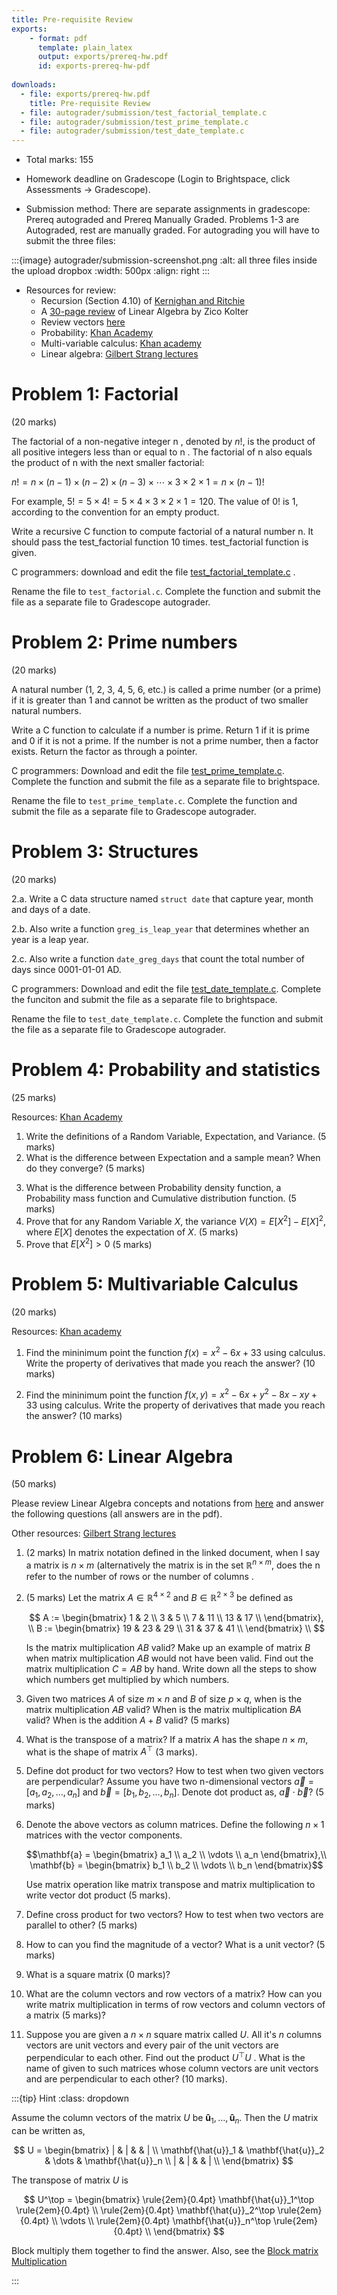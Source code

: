```yaml
---
title: Pre-requisite Review
exports:
    - format: pdf
      template: plain_latex
      output: exports/prereq-hw.pdf
      id: exports-prereq-hw-pdf
      
downloads:
  - file: exports/prereq-hw.pdf
    title: Pre-requisite Review
  - file: autograder/submission/test_factorial_template.c
  - file: autograder/submission/test_prime_template.c
  - file: autograder/submission/test_date_template.c
---
```


* Total marks: 155

* Homework deadline on Gradescope (Login to Brightspace, click Assessments ->
  Gradescope).

* Submission method: There are separate assignments in gradescope: Prereq autograded
  and Prereq Manually Graded. Problems 1-3 are Autograded, rest are manually
  graded. For autograding you will have to submit the three files:

:::{image} autograder/submission-screenshot.png
:alt: all three files inside the upload dropbox
:width: 500px
:align: right
:::

* Resources for review:
    * Recursion (Section 4.10) of [Kernighan and Ritchie](https://archive.org/details/the-ansi-c-programming-language-by-brian-w.-kernighan-dennis-m.-ritchie.org/page/n1/mode/2up)
    * A [30-page review](http://cs229.stanford.edu/summer2020/cs229-linalg.pdf) of Linear Algebra by Zico Kolter
    * Review vectors [here](https://www.khanacademy.org/science/mechanics-essentials/xafb2c8d81b6e70e3:a-bullet-shot-from-a-gun-and-a-bullet-dropped-reach-the-ground-at-the-same-time-here-s-why)
    * Probability: [Khan Academy](https://www.khanacademy.org/math/statistics-probability)
    * Multi-variable calculus: [Khan academy](https://www.khanacademy.org/math/multivariable-calculus)
    * Linear algebra: [Gilbert Strang lectures](https://www.youtube.com/playlist?list=PL49CF3715CB9EF31D)

# Problem 1: Factorial
(20 marks)

The factorial of a non-negative integer n , denoted by $n!$, is the product of all positive integers less than or equal to n . The factorial of n also equals the product of n with the next smaller factorial:

$n ! = n × ( n − 1 ) × ( n − 2 ) × ( n − 3 ) × ⋯ × 3 × 2 × 1 = n × ( n − 1 ) !$

For example,
$5 ! = 5 × 4 ! = 5 × 4 × 3 × 2 × 1 = 120.$
The value of 0! is 1, according to the convention for an empty product.

Write a recursive C function to compute factorial of a natural number n. It should pass the test_factorial function 10 times. test_factorial function is given.

C programmers: download and edit the file [test_factorial_template.c](autograder/submission/test_factorial_template.c) .

Rename the file to `test_factorial.c`. Complete the function and submit the file as a separate file to Gradescope autograder. 


# Problem 2: Prime numbers
(20 marks)

A natural number (1, 2, 3, 4, 5, 6, etc.) is called a prime number (or a prime) if it is greater than 1 and cannot be written as the product of two smaller natural numbers.

Write a C function to calculate if a number is prime. Return 1 if it is prime and 0 if it is not a prime. If the number is not a prime number, then a factor exists. Return the factor as through a pointer.

C programmers: Download and edit the file [test_prime_template.c](autograder/submission/test_prime_template.c). Complete the function and submit the file as a separate file to brightspace.

Rename the file to `test_prime_template.c`. Complete the function and submit the file as a separate file to Gradescope autograder. 

# Problem 3: Structures
(20 marks)

2.a. Write a C data structure named `struct date` that capture year, month and days of a date.

2.b. Also write a function `greg_is_leap_year` that determines whether an year is a leap year.

2.c. Also write a function `date_greg_days` that count the total number of days since 0001-01-01 AD.

C programmers: Download and edit the file [test_date_template.c](autograder/submission/test_date_template.c). Complete the funciton and submit the file as a separate file to brightspace.

Rename the file to `test_date_template.c`. Complete the function and submit the file as a separate file to Gradescope autograder. 


# Problem 4: Probability and statistics
(25 marks)

Resources: [Khan Academy](https://www.khanacademy.org/math/statistics-probability)

1. Write the definitions of a Random Variable, Expectation, and Variance. (5
   marks)
2. What is the difference between Expectation and a sample mean? When do they converge? (5 marks)
<!-- 3. Write the three axioms (properties) of a Probability distribution (measure). (5 marks) -->
3. What is the difference between Probability density function,
   a Probability mass function and  Cumulative distribution function. (5
   marks)
4. Prove that for any Random Variable $X$, the variance $V(X) = E[X^2] - E[X]^2$, where $E[X]$ denotes the expectation of $X$. (5 marks)
5. Prove that $E[X^2] > 0$ (5 marks)

<!--
7. Prove that the expectation is a linear. $ E[\alpha X + \beta Y] = \alpha
   E[X] + \beta E[Y] $ for any real scalars $\alpha, \beta \in \mathbb{R}$ and random variables $X$ and $Y$ under conditions of finiteness (all integrals are finite). 
8. Define independent random variables.

# Problem 5

1. What is an unbiased estimator?
2. What the bias and variance of an estimator?
3. Let $X_1, X_2, \dots, X_n$ be a random sample of size n.
    1. Show that $X^2$ is a biased estimator for $\mu^2$.
    2. Find the amount of bias in this estimator.
    3. What happens to the bias as the sample size $n$ increases?
4. Aircrew escape systems are powered by a solid propellant. The burning rate of this propellant is an important product characteristic. Specifications require that the mean burning rate must be 50 cm/s. We know that the standard deviation of burning rate is $ \sigma = 2 cm/s$. The experimenter decides to specify a type I error probability or significance level of $\alpha = 0.05$. He selects a random sample of $n = 25$ and obtains a sample average burning rate of $x = 51.3 cm/s$. What conclusions should he draw?

# Problem 6

Consider the data in [table-6-14.csv]({{ pageassetpath }}/table-6-14.csv), use C-programming to assist you in multiple linear regression, and answer the following questions. Use [regresssion.c]({{ pageassetpath }}/regression.c). It provides functions for reading csv file and plotting. They account 50 points of this assignment.
    1. Which of these six regressors will be kept in your final regression equation? Why? P-value = 0.10
    2. Find the regression coefficients for each regressor in your final equation.
    3. Give the overall multiple R for your final equation.
    4. Give the adjusted R square
    5. Out print your residual plots for your final regression equation and comment about your plots.
    
-->

# Problem 5: Multivariable Calculus
(20 marks)

Resources: [Khan academy](https://www.khanacademy.org/math/multivariable-calculus)

1. Find the mininimum point the function $f(x) = x^2 - 6x + 33$ using
   calculus. Write the property of derivatives that made you reach the answer?
   (10 marks)

2. Find the mininimum point the function $f(x, y) = x^2 - 6x + y^2 - 8x - xy +
   33$ using calculus. Write the property of derivatives that made you reach
   the answer? (10 marks)


# Problem 6: Linear Algebra
(50 marks)

Please review Linear Algebra concepts and notations from [here](http://cs229.stanford.edu/summer2020/cs229-linalg.pdf) and answer the following questions (all answers are in the pdf).

Other resources: [Gilbert Strang lectures](https://www.youtube.com/playlist?list=PL49CF3715CB9EF31D)

1. (2 marks) In matrix notation defined in the linked document, when I say a matrix is $n \times m$ (alternatively the matrix is in the set $\mathbb{R}^{n \times m}$, does the n refer to the number of rows or the number of columns .

2. (5 marks) Let the matrix $A \in \mathbb{R}^{4 \times 2}$ and $B \in \mathbb{R}^{2
   \times 3}$ be defined as

    $$
     A := \begin{bmatrix} 1 &  2 \\
                         3 &  5 \\
                          7 & 11 \\
                          13 & 17 \\
          \end{bmatrix}, \\
     B := \begin{bmatrix} 19 & 23 & 29 \\
                         31 & 37 & 41 \\
          \end{bmatrix} \\
    $$

    Is the matrix multiplication $AB$ valid? Make up an example of matrix $B$
    when matrix multiplication $AB$ would not have been valid. Find out the
    matrix multiplication $C = AB$ by hand. Write down all the steps to show
    which numbers get multiplied by which numbers.

3. Given two matrices $A$ of size $m \times n$ and $B$ of size $p \times q$,
   when is the matrix multiplication $AB$ valid? When is the matrix
   multiplication $BA$ valid? When is the addition $A + B$ valid? (5 marks)

4. What is the transpose of a matrix? If a matrix $A$ has the shape
   $n \times m$, what is the shape of matrix $A^\top$ (3 marks).

4. Define dot product for two vectors? How to test when two given vectors are
   perpendicular? Assume you have two n-dimensional vectors $\vec{a} = [a_1, a_2, \dots, a_n]$ and $\vec{b} = [b_1, b_2, \dots, b_n]$. Denote dot product as, $\vec{a} \cdot \vec{b}$? (5 marks)

5. Denote the above vectors as column matrices. Define the following $n \times
   1$ matrices with the vector components.

   $$\mathbf{a} = \begin{bmatrix} a_1 \\ a_2 \\ \vdots \\ a_n \end{bmatrix},\\
   \mathbf{b} = \begin{bmatrix} b_1 \\ b_2 \\ \vdots \\ b_n \end{bmatrix}$$

   Use matrix operation like matrix transpose and matrix multiplication to
   write vector dot product (5 marks).

8. Define cross product for two vectors? How to test when two vectors are
   parallel to other? (5 marks)

9. How to can you find the magnitude of a vector? What is a unit vector? (5
   marks)

10. What is a square matrix (0 marks)?

11. What are the column vectors and row vectors of a matrix? How can you write
    matrix multiplication in terms of row vectors and column vectors of a
    matrix (5 marks)?

12. Suppose you are given a $n \times n$ square matrix called $U$. All it's
    $n$ columns vectors are unit vectors and every pair of the unit vectors
    are perpendicular to each other. Find out the product $U^\top U$ . What is the name of given to such matrices whose column vectors
    are unit vectors and are perpendicular to each other? (10
    marks).

:::{tip} Hint
:class: dropdown

Assume the column vectors of the matrix $U$ be $\mathbf{\hat{u}}_1, \dots,
\mathbf{\hat{u}}_n$. Then the $U$ matrix can be written as,

$$ U = \begin{bmatrix}
| & | & & | \\
\mathbf{\hat{u}}_1 & \mathbf{\hat{u}}_2 & \dots & \mathbf{\hat{u}}_n \\
| & | & & | \\
\end{bmatrix}
$$

The transpose of matrix $U$ is

$$ U^\top = \begin{bmatrix}
\rule{2em}{0.4pt} \mathbf{\hat{u}}_1^\top \rule{2em}{0.4pt} \\ \rule{2em}{0.4pt} \mathbf{\hat{u}}_2^\top \rule{2em}{0.4pt} \\ \vdots \\
\rule{2em}{0.4pt} \mathbf{\hat{u}}_n^\top \rule{2em}{0.4pt} \\
\end{bmatrix}
$$

Block multiply them together to find the answer. Also, see the [Block matrix
Multiplication](https://en.wikipedia.org/wiki/Block_matrix#Multiplication)

:::
